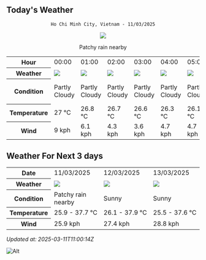 ## Today's Weather
<div align="center">

`Ho Chi Minh City, Vietnam - 11/03/2025`

<img src="https://cdn.weatherapi.com/weather/64x64/day/176.png"/>

Patchy rain nearby

</div>


<table>
    <tr>
        <th>Hour</th>
          <td>00:00</div>   <td>01:00</div>   <td>02:00</div>   <td>03:00</div>   <td>04:00</div>   <td>05:00</div>   <td>06:00</div>   <td>07:00</div>   <td>08:00</div>   <td>09:00</div>   <td>10:00</div>   <td>11:00</div>   <td>12:00</div>   <td>13:00</div>   <td>14:00</div>   <td>15:00</div>   <td>16:00</div>   <td>17:00</div>   <td>$${\color{red}18:00}$$</td>   <td>19:00</div>   <td>20:00</div>   <td>21:00</div>   <td>22:00</div>   <td>23:00</div> 
    </tr>
    <tr>
        <th>Weather</th>
        <td><img src="https://cdn.weatherapi.com/weather/64x64/night/116.png"></img></td><td><img src="https://cdn.weatherapi.com/weather/64x64/night/116.png"></img></td><td><img src="https://cdn.weatherapi.com/weather/64x64/night/116.png"></img></td><td><img src="https://cdn.weatherapi.com/weather/64x64/night/116.png"></img></td><td><img src="https://cdn.weatherapi.com/weather/64x64/night/116.png"></img></td><td><img src="https://cdn.weatherapi.com/weather/64x64/night/116.png"></img></td><td><img src="https://cdn.weatherapi.com/weather/64x64/night/116.png"></img></td><td><img src="https://cdn.weatherapi.com/weather/64x64/day/116.png"></img></td><td><img src="https://cdn.weatherapi.com/weather/64x64/day/116.png"></img></td><td><img src="https://cdn.weatherapi.com/weather/64x64/day/116.png"></img></td><td><img src="https://cdn.weatherapi.com/weather/64x64/day/113.png"></img></td><td><img src="https://cdn.weatherapi.com/weather/64x64/day/113.png"></img></td><td><img src="https://cdn.weatherapi.com/weather/64x64/day/116.png"></img></td><td><img src="https://cdn.weatherapi.com/weather/64x64/day/116.png"></img></td><td><img src="https://cdn.weatherapi.com/weather/64x64/day/116.png"></img></td><td><img src="https://cdn.weatherapi.com/weather/64x64/day/116.png"></img></td><td><img src="https://cdn.weatherapi.com/weather/64x64/day/116.png"></img></td><td><img src="https://cdn.weatherapi.com/weather/64x64/day/116.png"></img></td><td><img src="https://cdn.weatherapi.com/weather/64x64/day/176.png"></img></td><td><img src="https://cdn.weatherapi.com/weather/64x64/night/116.png"></img></td><td><img src="https://cdn.weatherapi.com/weather/64x64/night/116.png"></img></td><td><img src="https://cdn.weatherapi.com/weather/64x64/night/113.png"></img></td><td><img src="https://cdn.weatherapi.com/weather/64x64/night/176.png"></img></td><td><img src="https://cdn.weatherapi.com/weather/64x64/night/113.png"></img></td>
    </tr>
    <tr>
        <th>Condition</th>
        <td width="200px">Partly Cloudy </td><td width="200px">Partly Cloudy </td><td width="200px">Partly Cloudy </td><td width="200px">Partly Cloudy </td><td width="200px">Partly Cloudy </td><td width="200px">Partly Cloudy </td><td width="200px">Partly Cloudy </td><td width="200px">Partly Cloudy </td><td width="200px">Partly Cloudy </td><td width="200px">Partly Cloudy </td><td width="200px">Sunny</td><td width="200px">Sunny</td><td width="200px">Partly Cloudy </td><td width="200px">Partly Cloudy </td><td width="200px">Partly Cloudy </td><td width="200px">Partly Cloudy </td><td width="200px">Partly Cloudy </td><td width="200px">Partly cloudy</td><td width="200px">Patchy rain nearby</td><td width="200px">Partly Cloudy </td><td width="200px">Partly Cloudy </td><td width="200px">Clear </td><td width="200px">Patchy rain nearby</td><td width="200px">Clear </td>
    </tr>
    <tr>
        <th>Temperature</th>
        <td>27 °C</td><td>26.8 °C</td><td>26.7 °C</td><td>26.6 °C</td><td>26.3 °C</td><td>26.1 °C</td><td>25.9 °C</td><td>26.9 °C</td><td>29 °C</td><td>31.5 °C</td><td>33.2 °C</td><td>34.9 °C</td><td>36.8 °C</td><td>37.7 °C</td><td>36.9 °C</td><td>34.6 °C</td><td>33.2 °C</td><td>30.4 °C</td><td>30.1 °C</td><td>29 °C</td><td>28.4 °C</td><td>28.2 °C</td><td>28 °C</td><td>27.7 °C</td>
    </tr>
    <tr>
        <th>Wind</th>
        <td>9 kph</td><td>6.1 kph</td><td>4.3 kph</td><td>3.6 kph</td><td>4.7 kph</td><td>4.7 kph</td><td>5.8 kph</td><td>6.5 kph</td><td>4.7 kph</td><td>1.1 kph</td><td>6.5 kph</td><td>8.3 kph</td><td>7.6 kph</td><td>6.1 kph</td><td>12.6 kph</td><td>21.2 kph</td><td>25.6 kph</td><td>25.9 kph</td><td>23.8 kph</td><td>20.9 kph</td><td>19.8 kph</td><td>19.1 kph</td><td>18 kph</td><td>15.8 kph</td>
    </tr>
</table>


## Weather For Next 3 days


<table>
    <tr>
        <th>Date</th>
        <td>11/03/2025</td><td>12/03/2025</td><td>13/03/2025</td>
    </tr>
    <tr>
        <th>Weather</th>
        <td><img src="https://cdn.weatherapi.com/weather/64x64/day/176.png"></img></td><td><img src="https://cdn.weatherapi.com/weather/64x64/day/113.png"></img></td><td><img src="https://cdn.weatherapi.com/weather/64x64/day/113.png"></img></td>
    </tr>
    <tr>
        <th>Condition</th>
        <td width="200px">Patchy rain nearby</td><td width="200px">Sunny</td><td width="200px">Sunny</td>
    </tr>
    <tr>
        <th>Temperature</th>
        <td>25.9 -  37.7 °C</td><td>26.1 -  37.9 °C</td><td>25.5 -  37.6 °C</td>
    </tr>
    <tr>
        <th>Wind</th>
        <td>25.9 kph</td><td>27.4 kph</td><td>28.8 kph</td>
    </tr>
</table>


*Updated at: 2025-03-11T11:00:14Z*

![Alt](https://repobeats.axiom.co/api/embed/7d451ae2cdef1648d2e14e5cc714356b2ebae209.svg "Repobeats analytics image")